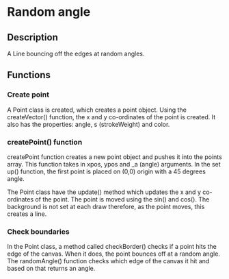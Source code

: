 # Random angle

## Description
A Line bouncing off the edges at random angles. 

## Functions

### Create point 
A Point class is created, which creates a point object. Using the createVector() function, the x and y co-ordinates of the point is created. It also has the properties: angle, s (strokeWeight) and color.  

### createPoint() function 
createPoint function creates a new point object and pushes it into the points array. This function takes in xpos, ypos and _a (angle) arguments. In the set up() function, the first point is placed on (0,0) origin with a 45 degrees angle. 

The Point class have the update() method which updates the x and y co-ordinates of the point. The point is moved using the sin() and cos(). The background is not set at each draw therefore, as the point moves, this creates a line. 

### Check boundaries
In the Point class, a method called checkBorder() checks if a point hits the edge of the canvas. When it does, the point bounces off at a random angle. The randomAngle() function checks which edge of the canvas it hit and based on that returns an angle. 